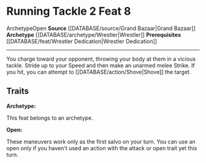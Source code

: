 ﻿---
actions: '[two-actions]'
feat: Running Tackle
id: '3399'
level: '8'
name: Running Tackle
prerequisite: '[[DATABASE/feat/Wrestler Dedication|Wrestler Dedication]]'
rarity: Common
source: '[[DATABASE/source/Grand Bazaar|Grand Bazaar]]'
trait:
- '[[DATABASE/trait/Archetype|Archetype]]'
- '[[DATABASE/trait/Open|Open]]'
type: Feat

---
# Running Tackle <span class="action-icon">2</span> <span class="item-type">Feat 8</span>

<span class="item-trait">Archetype</span><span class="item-trait">Open</span>
**Source** [[DATABASE/source/Grand Bazaar|Grand Bazaar]]
**Archetype** [[DATABASE/archetype/Wrestler|Wrestler]]
**Prerequisites** [[DATABASE/feat/Wrestler Dedication|Wrestler Dedication]]

---
You charge toward your opponent, throwing your body at them in a vicious tackle. Stride up to your Speed and then make an unarmed melee Strike. If you hit, you can attempt to [[DATABASE/action/Shove|Shove]] the target.

## Traits

**Archetype:**

This feat belongs to an archetype.

**Open:**

These maneuvers work only as the first salvo on your turn. You can use an open only if you haven't used an action with the attack or open trait yet this turn.